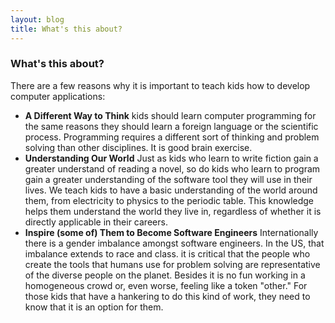 ```yaml
---
layout: blog
title: What's this about?
---
```

### What's this about?

There are a few reasons why it is important to teach kids how to develop computer applications:

- **A Different Way to Think** kids should learn computer programming for the same reasons they should learn a foreign language or the scientific process. Programming requires a different sort of thinking and problem solving than other disciplines. It is good brain exercise.
- **Understanding Our World** Just as kids who learn to write fiction gain a greater understand of reading a novel, so do kids who learn to program gain a greater understanding of the software tool they will use in their lives. We teach kids to have a basic understanding of the world around them, from electricity to physics to the periodic table. This knowledge helps them understand the world they live in, regardless of whether it is directly applicable in their careers.
- **Inspire (some of) Them to Become Software Engineers** Internationally there is a gender imbalance amongst software engineers. In the US, that imbalance extends to race and class. it is critical that the people who create the tools that humans use for problem solving are representative of the diverse people on the planet. Besides it is no fun working in a homogeneous crowd or, even worse, feeling like a token "other." For those kids that have a hankering to do this kind of work, they need to know that it is an option for them.

